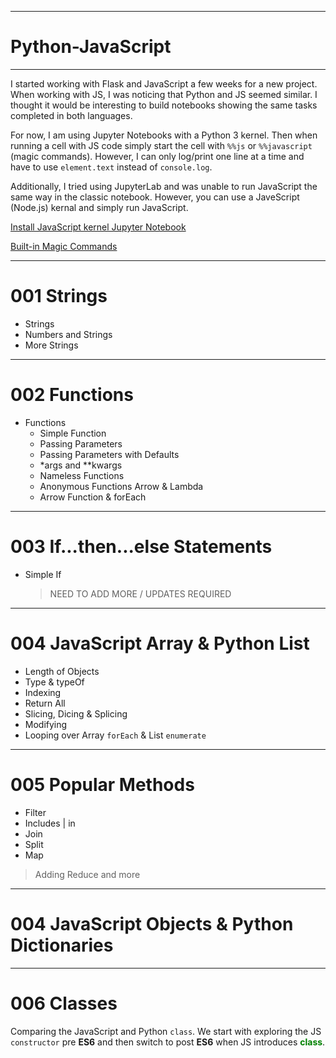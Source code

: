 ***
# Python-JavaScript
***
I started working with Flask and JavaScript a few weeks for a new project. When working with JS, I 
was noticing that Python and JS seemed similar.  I thought it would be interesting to build notebooks 
showing the same tasks completed in both languages. 

For now, I am using Jupyter Notebooks with a Python 3 kernel. Then when running a cell with JS code
simply start the cell with `%%js` or `%%javascript` (magic commands).  However, I can only log/print one line 
at a time and have to use `element.text` instead of `console.log`.   

Additionally, I tried using JupyterLab and was unable to run JavaScript the same way in the classic notebook. However, you can use a JaveScript (Node.js) kernal and simply run JavaScript.  


[Install JavaScript kernel Jupyter Notebook](http://bluegalaxy.info/codewalk/2017/12/04/javascript-how-to-install-javascript-kernel-in-jupyter-notebook/)

[Built-in Magic Commands](https://ipython.readthedocs.io/en/stable/interactive/magics.html)

***
#  001 Strings

* Strings 
* Numbers and Strings
* More Strings

***
#  002 Functions 

* Functions 
  * Simple Function
  * Passing Parameters
  * Passing Parameters with Defaults
  * *args and **kwargs
  * Nameless Functions 
  * Anonymous Functions Arrow & Lambda
  * Arrow Function & forEach
***
# 003 If...then...else Statements 

* Simple If
  > NEED TO ADD MORE / UPDATES REQUIRED

***
# 004 JavaScript Array & Python List

* Length of Objects
* Type & typeOf
* Indexing 
* Return All
* Slicing, Dicing & Splicing
* Modifying 
* Looping over Array `forEach` & List `enumerate`

***
# 005 Popular Methods

* Filter
* Includes | in
* Join
* Split
* Map

> Adding Reduce and more


***
# 004 JavaScript Objects & Python Dictionaries

***
# 006 Classes

Comparing the JavaScript and Python `class`. We start with exploring the JS `constructor` pre **ES6** and then switch 
to post **ES6** when JS introduces  <span style='color:green'><strong>class</strong></span>.





 









